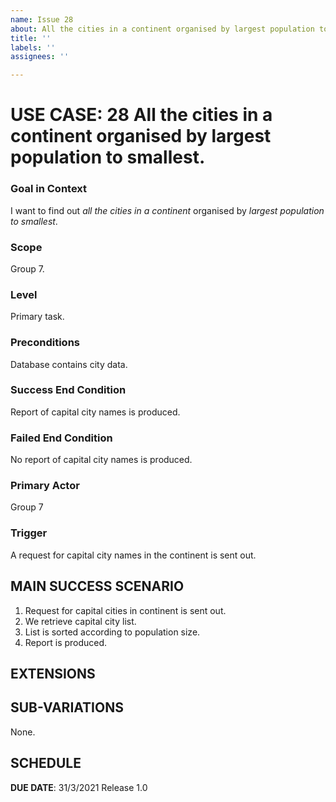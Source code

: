 ```yaml
---
name: Issue 28
about: All the cities in a continent organised by largest population to smallest.
title: ''
labels: ''
assignees: ''

---
```


# USE CASE: 28 All the cities in a continent organised by largest population to smallest.

### Goal in Context

I want to find out *all the cities in a continent* organised by *largest population to smallest*.

### Scope

Group 7.

### Level

Primary task.

### Preconditions

Database contains city data.

### Success End Condition

Report of capital city names is produced.

### Failed End Condition

No report of capital city names is produced.

### Primary Actor

Group 7

### Trigger

A request for capital city names in the continent is sent out.

## MAIN SUCCESS SCENARIO

1. Request for capital cities in continent is sent out.
2. We retrieve capital city list.
3. List is sorted according to population size.
4. Report is produced.

## EXTENSIONS

## SUB-VARIATIONS

None.

## SCHEDULE

**DUE DATE**: 31/3/2021 Release 1.0
